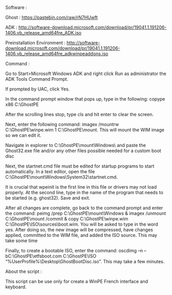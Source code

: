 Software :

Ghost : https://pastebin.com/raw/rN7HUwft

ADK : http://software-download.microsoft.com/download/pr/19041.1.191206-1406.vb_release_amd64fre_ADK.iso

Preinstallation Environment : http://software-download.microsoft.com/download/pr/19041.1.191206-1406.vb_release_amd64fre_adkwinpeaddons.iso

Command :

Go to Start>Microsoft Windows ADK and right click Run as administrator the ADK Tools Command Prompt.

If prompted by UAC, click Yes.

In the command prompt window that pops up, type in the following: copype x86 C:\GhostPE

After the scrolling lines stop, type cls and hit enter to clear the screen.

Next, enter the following command: imagex /mountrw C:\GhostPE\winpe.wim 1 C:\GhostPE\mount. This will mount the WIM image so we can edit it.

Navigate in explorer to C:\GhostPE\mount\Windows\ and paste the Ghost32.exe file and/or any other files possible needed for a custom boot disc

Next, the startnet.cmd file must be edited for startup programs to start automatically. In a text editor, open the file C:\GhostPE\mount\Windows\System32\startnet.cmd.

It is crucial that wpeinit is the first line in this file or drivers may not load properly. At the second line, type in the name of the program that needs to be started (e.g. ghost32). Save and exit.

After all changes are complete, go back to the command prompt and enter the command: peimg /prep C:\GhostPE\mount\Windows & imagex /unmount C:\GhostPE\mount /commit & copy C:\GhostPE\winpe.wim C:\GhostPE\ISO\sources\boot.wim. You will be asked to type in the word yes. After doing so, the new image will be compressed, have changes applied, committed to the WIM file, and added the ISO source. This may take some time

Finally, to create a bootable ISO, enter the command: oscdimg –n –bC:\GhostPE\etfsboot.com C:\GhostPE\ISO “%UserProfile%\Desktop\GhostBootDisc.iso”. This may take a few minutes.


About the script :

This script can be use only for create a WinPE French interface and keyboard.
